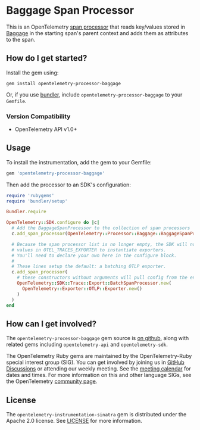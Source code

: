 # Baggage Span Processor

This is an OpenTelemetry [span processor](https://opentelemetry.io/docs/specs/otel/trace/sdk/#span-processor) that reads key/values stored in [Baggage](https://opentelemetry.io/docs/specs/otel/baggage/api/) in the starting span's parent context and adds them as attributes to the span.

## How do I get started?

Install the gem using:

```shell
gem install opentelemetry-processor-baggage
```

Or, if you use [bundler][bundler-home], include `opentelemetry-processor-baggage` to your `Gemfile`.

### Version Compatibility

* OpenTelemetry API v1.0+

## Usage

To install the instrumentation, add the gem to your Gemfile:

```ruby
gem 'opentelemetry-processor-baggage'
```

Then add the processor to an SDK's configuration:

```ruby
require 'rubygems'
require 'bundler/setup'

Bundler.require

OpenTelemetry::SDK.configure do |c|
  # Add the BaggageSpanProcessor to the collection of span processors
  c.add_span_processor(OpenTelemetry::Processor::Baggage::BaggageSpanProcessor.new)

  # Because the span processor list is no longer empty, the SDK will not use the
  # values in OTEL_TRACES_EXPORTER to instantiate exporters.
  # You'll need to declare your own here in the configure block.
  #
  # These lines setup the default: a batching OTLP exporter.
  c.add_span_processor(
    # these constructors without arguments will pull config from the environment
    OpenTelemetry::SDK::Trace::Export::BatchSpanProcessor.new(
      OpenTelemetry::Exporter::OTLP::Exporter.new()
    )
  )
end
```

## How can I get involved?

The `opentelemetry-processor-baggage` gem source is [on github][repo-github], along with related gems including `opentelemetry-api` and `opentelemetry-sdk`.

The OpenTelemetry Ruby gems are maintained by the OpenTelemetry-Ruby special interest group (SIG). You can get involved by joining us in [GitHub Discussions][discussions-url] or attending our weekly meeting. See the [meeting calendar][community-meetings] for dates and times. For more information on this and other language SIGs, see the OpenTelemetry [community page][ruby-sig].

## License

The `opentelemetry-instrumentation-sinatra` gem is distributed under the Apache 2.0 license. See [LICENSE][license-github] for more information.

[bundler-home]: https://bundler.io
[repo-github]: https://github.com/open-telemetry/opentelemetry-ruby-contrib
[license-github]: https://github.com/open-telemetry/opentelemetry-ruby-contrib/blob/main/LICENSE
[ruby-sig]: https://github.com/open-telemetry/community#ruby-sig
[community-meetings]: https://github.com/open-telemetry/community#community-meetings
[discussions-url]: https://github.com/open-telemetry/opentelemetry-ruby/discussions
